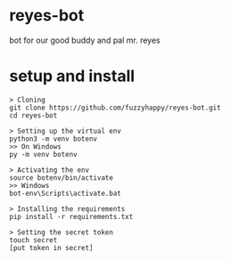 # reyes-bot
bot for our good buddy and pal mr. reyes

# setup and install
```
> Cloning
git clone https://github.com/fuzzyhappy/reyes-bot.git
cd reyes-bot

> Setting up the virtual env
python3 -m venv botenv
>> On Windows
py -m venv botenv

> Activating the env
source botenv/bin/activate
>> Windows
bot-env\Scripts\activate.bat

> Installing the requirements
pip install -r requirements.txt

> Setting the secret token
touch secret
[put token in secret]
```
